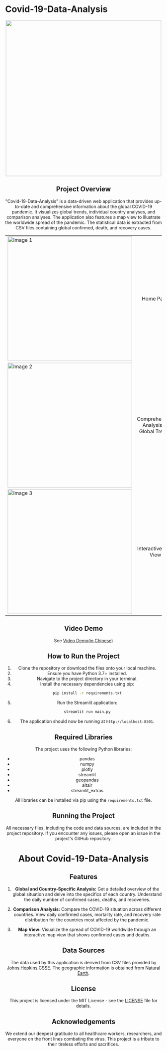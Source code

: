 # Covid-19-Data-Analysis

<div align="center">
  <img src="https://cdn.mathpix.com/snip/images/ex4kxobztjWOA1IawNjtmsExyjOlXhkejKyRYE6NNRw.original.fullsize.png" width="500"/>
  
## Project Overview
"Covid-19-Data-Analysis" is a data-driven web application that provides up-to-date and comprehensive information about the global COVID-19 pandemic. It visualizes global trends, individual country analyses, and comparison analyses. The application also features a map view to illustrate the worldwide spread of the pandemic. The statistical data is extracted from CSV files containing global confirmed, death, and recovery cases.
<table>
  <tr>
    <td>
      <img src="https://cdn.mathpix.com/snip/images/m7KJpwsnXHq0H1mWtUPNNTiO9G6lZDfZRHcOyv8HAVI.original.fullsize.png" alt="Image 1" width="400">
    </td>
    <td style="text-align: center;">
      Home Page
    </td>
  </tr>
  <tr>
    <td>
      <img src="https://cdn.mathpix.com/snip/images/uFsxb_7oPiMjLS9P__hrf2BleBQs1FkclxWP5OwVrhg.original.fullsize.png" alt="Image 2" width="400">
    </td>
    <td style="text-align: center;">
      Comprehensive Analysis of Global Trends
    </td>
  </tr>
  <tr>
    <td>
      <img src="https://cdn.mathpix.com/snip/images/3r3gwyspO8pXeFd_zfP8ob310--4XDEr2BTH5xUG8IQ.original.fullsize.png" alt="Image 3" width="400">
    </td>
    <td style="text-align: center;">
      Interactive Map View
    </td>
  </tr>
</table>


## Video Demo
See [Video Demo(in Chinese)](https://www.capcut.cn/share/7247485648234353931?t=1)

## How to Run the Project
1. Clone the repository or download the files onto your local machine.
2. Ensure you have Python 3.7+ installed.
3. Navigate to the project directory in your terminal.
4. Install the necessary dependencies using pip:
   ```sh
   pip install -r requirements.txt
   ```
5. Run the Streamlit application:
   ```sh
   streamlit run main.py
   ```
6. The application should now be running at `http://localhost:8501`.

## Required Libraries
The project uses the following Python libraries:
- pandas
- numpy
- plotly
- streamlit
- geopandas
- altair
- streamlit_extras

All libraries can be installed via pip using the `requirements.txt` file.


## Running the Project
All necessary files, including the code and data sources, are included in the project repository. If you encounter any issues, please open an issue in the project's GitHub repository.

# About Covid-19-Data-Analysis

## Features
1. **Global and Country-Specific Analysis:** Get a detailed overview of the global situation and delve into the specifics of each country. Understand the daily number of confirmed cases, deaths, and recoveries.

2. **Comparison Analysis:** Compare the COVID-19 situation across different countries. View daily confirmed cases, mortality rate, and recovery rate distribution for the countries most affected by the pandemic.

3. **Map View:** Visualize the spread of COVID-19 worldwide through an interactive map view that shows confirmed cases and deaths.


## Data Sources
The data used by this application is derived from CSV files provided by [Johns Hopkins CSSE](https://github.com/CSSEGISandData/COVID-19#covid-19-data-repository-by-the-center-for-systems-science-and-engineering-csse-at-johns-hopkins-university). The geographic information is obtained from [Natural Earth](https://www.naturalearthdata.com/downloads/10m-cultural-vectors/).

## License
This project is licensed under the MIT License - see the [LICENSE](https://github.com/Namenameee/Covid-19-Data-Analysis/LICENSE) file for details. 

## Acknowledgements
We extend our deepest gratitude to all healthcare workers, researchers, and everyone on the front lines combating the virus. This project is a tribute to their tireless efforts and sacrifices.



